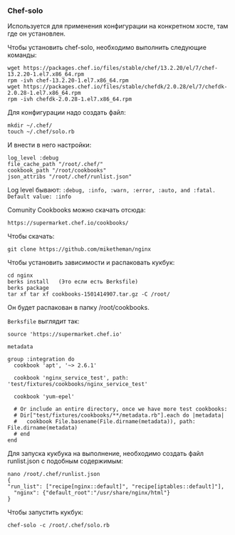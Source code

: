 ### Chef-solo
Используется для применения конфигурации на конкретном хосте, там где он установлен.

Чтобы установить chef-solo, необходимо выполнить следующие команды:
```
wget https://packages.chef.io/files/stable/chef/13.2.20/el/7/chef-13.2.20-1.el7.x86_64.rpm
rpm -ivh chef-13.2.20-1.el7.x86_64.rpm
wget https://packages.chef.io/files/stable/chefdk/2.0.28/el/7/chefdk-2.0.28-1.el7.x86_64.rpm
rpm -ivh chefdk-2.0.28-1.el7.x86_64.rpm
```

Для конфигурации надо создать файл:
```
mkdir ~/.chef/
touch ~/.chef/solo.rb
```
И внести в него настройки:
```
log_level :debug
file_cache_path "/root/.chef/"
cookbook_path "/root/cookbooks"
json_attribs "/root/.chef/runlist.json" 
```
Log level бывают: `:debug, :info, :warn, :error, :auto, and :fatal. Default value: :info`

Comunity Cookbooks можно скачать отсюда:
```
https://supermarket.chef.io/cookbooks/
```
Чтобы скачать:
```
git clone https://github.com/miketheman/nginx
```
Чтобы установить зависимости и распаковать кукбук:
```
cd nginx
berks install   (Это если есть Berksfile)
berks package
tar xf tar xf cookbooks-1501414907.tar.gz -C /root/
```
Он будет распакован в папку /root/cookbooks.

`Berksfile` выглядит так:
```
source 'https://supermarket.chef.io'

metadata

group :integration do
  cookbook 'apt', '~> 2.6.1'

  cookbook 'nginx_service_test', path: 'test/fixtures/cookbooks/nginx_service_test'

  cookbook 'yum-epel'

  # Or include an entire directory, once we have more test cookbooks:
  # Dir["test/fixtures/cookbooks/**/metadata.rb"].each do |metadata|
  #   cookbook File.basename(File.dirname(metadata)), path: File.dirname(metadata)
  # end
end
```

Для запуска кукбука на выполнение, необходимо создать файл runlist.json с подобным содержимым:
```
nano /root/.chef/runlist.json
{ 
"run_list": ["recipe[nginx::default]", "recipe[iptables::default]"],
  "nginx": {"default_root":"/usr/share/nginx/html"} 
} 
```

Чтобы запустить кукбук:
```
chef-solo -c /root/.chef/solo.rb
```
